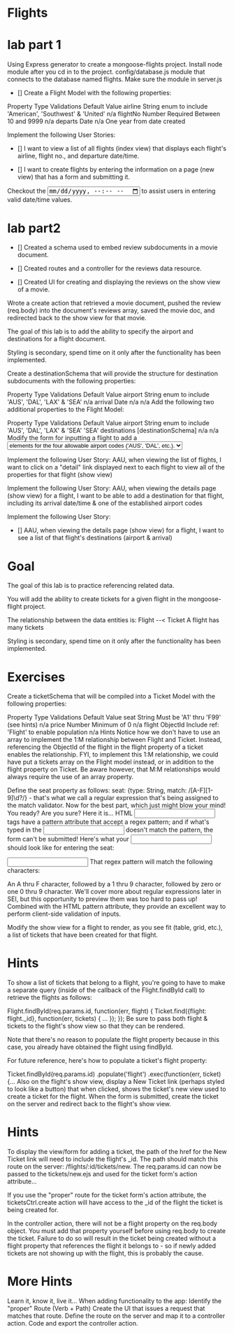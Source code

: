 # Flights
# lab part 1
Using Express generator to create a mongoose-flights project.
Install node module after you cd in to the project.
config/database.js module that connects to the database named flights.
Make sure the module in server.js

- [] Create a Flight Model with the following properties:

Property	Type	Validations	Default Value
airline	String	enum to include 'American', 'Southwest' & 'United'	n/a
flightNo	Number	Required
Between 10 and 9999	n/a
departs	Date	n/a	One year from date created

Implement the following User Stories: 

- [] I want to view a list of all flights (index view) that displays each flight's airline, flight no., and departure date/time.

- [] I want to create flights by entering the information on a page (new view) that has a form and submitting it.

Checkout the <input type="datetime-local"> to assist users in entering valid date/time values.

# lab part2
- [] Created a schema used to embed review subdocuments in a movie document.

- [] Created routes and a controller for the reviews data resource.

- [] Created UI for creating and displaying the reviews on the show view of a movie.

Wrote a create action that retrieved a movie document, pushed the review (req.body) into the document's reviews array, saved the movie doc, and redirected back to the show view for that movie.

The goal of this lab is to add the ability to specify the airport and destinations for a flight document.

Styling is secondary, spend time on it only after the functionality has been implemented.

Create a destinationSchema that will provide the structure for destination subdocuments with the following properties:

Property	Type	Validations	Default Value
airport	String	enum to include
'AUS', 'DAL', 'LAX' & 'SEA'	n/a
arrival	Date	n/a	n/a
Add the following two additional properties to the Flight Model:

Property	Type	Validations	Default Value
airport	String	enum to include
'AUS', 'DAL', 'LAX' & 'SEA'	'SEA'
destinations	[destinationSchema]	n/a	n/a
Modify the form for inputting a flight to add a <select name="airport"> element so assign a value to the new flight document's airport property. Ensure that there are <option> elements for the four allowable airport codes ('AUS', 'DAL', etc.).

Implement the following User Story:
AAU, when viewing the list of flights, I want to click on a "detail" link displayed next to each flight to view all of the properties for that flight (show view)

Implement the following User Story:
AAU, when viewing the details page (show view) for a flight, I want to be able to add a destination for that flight, including its arrival date/time & one of the established airport codes

Implement the following User Story:
- [] AAU, when viewing the details page (show view) for a flight, I want to see a list of that flight's destinations (airport & arrival)

# Goal
The goal of this lab is to practice referencing related data.

You will add the ability to create tickets for a given flight in the mongoose-flight project.

The relationship between the data entities is:
Flight --< Ticket
A flight has many tickets

Styling is secondary, spend time on it only after the functionality has been implemented.

# Exercises
Create a ticketSchema that will be compiled into a Ticket Model with the following properties:

Property	Type	Validations	Default Value
seat	String	Must be 'A1' thru 'F99' (see hints)	n/a
price	Number	Minimum of 0	n/a
flight	ObjectId	Include ref: 'Flight' to enable population	n/a
Hints
Notice how we don't have to use an array to implement the 1:M relationship between Flight and Ticket. Instead, referencing the ObjectId of the flight in the flight property of a ticket enables the relationship. FYI, to implement this 1:M relationship, we could have put a tickets array on the Flight model instead, or in addition to the flight property on Ticket. Be aware however, that M:M relationships would always require the use of an array property.

Define the seat property as follows:
seat: {type: String, match: /[A-F][1-9]\d?/} - that's what we call a regular expression that's being assigned to the match validator. Now for the best part, which just might blow your mind! You ready? Are you sure? Here it is... HTML <input> tags have a pattern attribute that accept a regex pattern; and if what's typed in the <input> doesn't match the pattern, the form can't be submitted! Here's what your <input> should look like for entering the seat:

<input name="seat" required pattern="[A-F][1-9]\d?">
That regex pattern will match the following characters:

An A thru F character, followed by
a 1 thru 9 character, followed by
zero or one 0 thru 9 character.
We'll cover more about regular expressions later in SEI, but this opportunity to preview them was too hard to pass up! Combined with the HTML pattern attribute, they provide an excellent way to perform client-side validation of inputs.

Modify the show view for a flight to render, as you see fit (table, grid, etc.), a list of tickets that have been created for that flight.

# Hints
To show a list of tickets that belong to a flight, you're going to have to make a separate query (inside of the callback of the Flight.findById call) to retrieve the flights as follows:

Flight.findById(req.params.id, function(err, flight) {
    Ticket.find({flight: flight._id}, function(err, tickets) {
        ...
    });
});
Be sure to pass both flight & tickets to the flight's show view so that they can be rendered.

Note that there's no reason to populate the flight property because in this case, you already have obtained the flight using findById.

For future reference, here's how to populate a ticket's flight property:

Ticket.findById(req.params.id)
.populate('flight')
.exec(function(err, ticket) {...
Also on the flight's show view, display a New Ticket link (perhaps styled to look like a button) that when clicked, shows the ticket's new view used to create a ticket for the flight. When the form is submitted, create the ticket on the server and redirect back to the flight's show view.

# Hints
To display the view/form for adding a ticket, the path of the href for the New Ticket link will need to include the flight's _id. The path should match this route on the server: /flights/:id/tickets/new. The req.params.id can now be passed to the tickets/new.ejs and used for the ticket form's action attribute...

If you use the "proper" route for the ticket form's action attribute, the ticketsCtrl.create action will have access to the _id of the flight the ticket is being created for.

In the controller action, there will not be a flight property on the req.body object. You must add that property yourself before using req.body to create the ticket. Failure to do so will result in the ticket being created without a flight property that references the flight it belongs to - so if newly added tickets are not showing up with the flight, this is probably the cause.

# More Hints
Learn it, know it, live it... When adding functionality to the app:
Identify the "proper" Route (Verb + Path)
Create the UI that issues a request that matches that route.
Define the route on the server and map it to a controller action.
Code and export the controller action.
